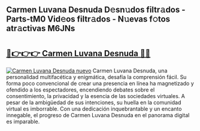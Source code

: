 ## Carmen Luvana Desnuda D𝚎sn𝚞dos filtr𝚊dos - Parts-tM0 Vid𝚎os filtr𝚊dos - N𝚞evas f𝚘tos atr𝚊ctivas M6JNs

# <h2><a href="http://mb6r7p.tromn.icu/?c=Carmen+Luvana+Desnuda">🔗👉👉👉 Carmen Luvana Desnuda 🔗🔗</a></h2>

[![Carmen Luvana Desnuda nuevo](https://i.imgur.com/pEAQMta.gif)](http://mb6r7p.tromn.icu/?c=Carmen+Luvana+Desnuda)
Carmen Luvana Desnuda, una personalidad multifacética y enigmática, desafía la comprensión fácil. Su forma poco convencional de crear una presencia en línea ha magnetizado y ofendido a los espectadores, encendiendo debates sobre el consentimiento, la privacidad y la esencia de las sociedades virtuales. A pesar de la ambigüedad de sus intenciones, su huella en la comunidad virtual es imborrable. Con una dedicación inquebrantable y un encanto innegable, el progreso de Carmen Luvana Desnuda en el panorama digital es imparable.
